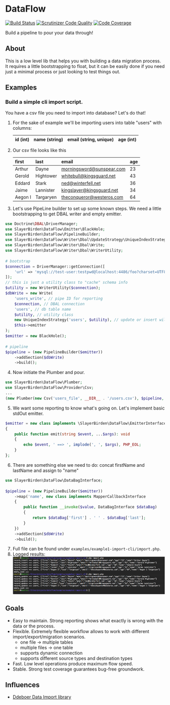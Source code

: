 # DataFlow
[![Build Status](https://travis-ci.org/SlayerBirden/dataflow.svg?branch=master)](https://travis-ci.org/SlayerBirden/dataflow)
[![Scrutinizer Code Quality](https://scrutinizer-ci.com/g/SlayerBirden/dataflow/badges/quality-score.png?b=master)](https://scrutinizer-ci.com/g/SlayerBirden/dataflow/?branch=master)
[![Code Coverage](https://scrutinizer-ci.com/g/SlayerBirden/dataflow/badges/coverage.png?b=master)](https://scrutinizer-ci.com/g/SlayerBirden/dataflow/?branch=master)

Build a pipeline to pour your data through!

## About

This is a low level lib that helps you with building a data migration process.
It requires a little bootstrapping to float, but it can be easily done if you need just a minimal process
 or just looking to test things out.

## Examples

### Build a simple cli import script.

You have a csv file you need to import into database? Let's do that!

1. For the sake of example we'll be importing users into table "users" with columns:

   | id (int) | name (string) | email (string, unique) | age (int) |
   | ---- | ---- | ---- | ---- |
2. Our csv file looks like this

    | first | last | email | age |
    | ---- | ---- | ---- | ---- |
    | Arthur| Dayne | morningsword@sunspear.com | 23 |
    | Gerold | Hightower | whitebull@kingsguard.net | 43 |
    | Eddard | Stark | ned@winterfell.net | 36 |
    | Jaime | Lannister | kingslayer@kingsguard.net | 34 |
    | Aegon I |Targaryen | theconqueror@westeros.com | 64 |
3. Let's use PipeLine builder to set up some known steps.
We need a little bootstrapping to get DBAL writer and empty emitter.

```php
use Doctrine\DBAL\DriverManager;
use SlayerBirden\DataFlow\Emitter\BlackHole;
use SlayerBirden\DataFlow\PipelineBuilder;
use SlayerBirden\DataFlow\Writer\Dbal\UpdateStrategy\UniqueIndexStrategy;
use SlayerBirden\DataFlow\Writer\Dbal\Write;
use SlayerBirden\DataFlow\Writer\Dbal\WriterUtility;

# bootstrap
$connection = DriverManager::getConnection([
    'url' => 'mysql://test-user:testpwd@localhost:4486/foo?charset=UTF8',
]);
// this is just a utility class to "cache" schema info
$utility = new WriterUtility($connection);
$dbWrite = new Write(
    'users_write', // pipe ID for reporting
    $connection, // DBAL connection
    'users', // db table name
    $utility, // utility class
    new UniqueIndexStrategy('users', $utility), // update or insert will depend on unique fields in the table
    $this->emitter
);
$emitter = new BlackHole();

# pipeline
$pipeline = (new PipelineBuilder($emitter))
    ->addSection($dbWrite)
    ->build();
```
4. Now initiate the Plumber and pour.
```php
use SlayerBirden\DataFlow\Plumber;
use SlayerBirden\DataFlow\Provider\Csv;
...
(new Plumber(new Csv('users_file', __DIR__ . '/users.csv'), $pipeline, $emitter))->pour();
```
5. We want some reporting to know what's going on. Let's implement basic stdOut emitter.
```php
$emitter = new class implements \SlayerBirden\DataFlow\EmitterInterface
{
    public function emit(string $event, ...$args): void
    {
        echo $event, ' ==> ', implode(', ', $args), PHP_EOL;
    }
};
```
6. There are something else we need to do: concat firstName and lastName and assign to "name"
```php
use SlayerBirden\DataFlow\DataBagInterface;

$pipeline = (new PipelineBuilder($emitter))
    ->map('name', new class implements MapperCallbackInterface
    {
        public function __invoke($value, DataBagInterface $dataBag)
        {
            return $dataBag['first'] . ' ' . $dataBag['last'];
        }
    })
    ->addSection($dbWrite)
    ->build();
```
7. Full file can be found under `examples/example1-import-cli/import.php`.
8. Logged results:
![results](examples/example1-import-cli/2-cli-runs.png)

## Goals
* Easy to maintain. Strong reporting shows what exactly is wrong with the data or the process.
* Flexible. Extremely flexible workflow allows to work with different import/export/migration scenarios.
    * one file -> multiple tables
    * multiple files -> one table
    * supports dynamic connection
    * supports different source types and destination types
* Fast. Low level operations produce maximum flow speed.
* Stable. Strong test coverage guarantees bug-free groundwork.

## Influences
* [Ddeboer Data Import library](https://github.com/ddeboer/data-import)
